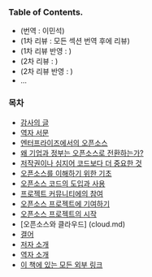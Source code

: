 ﻿### Table of Contents.

* (번역 : 이민석)
* (1차 리뷰 : 모든 섹션 번역 후에 리뷰)
* (1차 리뷰 반영 : )
* (2차 리뷰 : )
* (2차 리뷰 반영 : )
* ...

### 목차

* [감사의 글](acknowledgments.md)
* [역자 서문](preface.md)
* [엔터프라이즈에서의 오픈소스](opensource.md)
* [왜 기업과 정부는 오픈소스로 전환하는가?](whyopensource.md)
* [저작권이나 심지어 코드보다 더 중요한 것](morethan.md)
* [오픈소스를 이해하기 위한 기초](groundwork.md)
* [오픈소스 코드의 도입과 사용](adopting.md)
* [프로젝트 커뮤니티에의 참여](participating.md)
* [오픈소스 프로젝트에 기여하기](contributing.md)
* [오픈소스 프로젝트의 시작](launching.md)
* [오픈소스와 클라우드] (cloud.md)
* [결어](conclusion.md)
* [저자 소개](authors.md)
* [역자 소개](translators.md)
* [이 책에 있는 모든 외부 링크](links.md)
